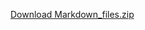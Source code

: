 [Download Markdown_files.zip](https://github.com/Caesarwq/ds2025/raw/refs/heads/main/DataWrangling/Exercise4.md)

